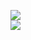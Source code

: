 [![](https://img.shields.io/badge/Made%20With-Github%20Spray-lightgrey.svg?style=for-the-badge&logo=github)](https://github.com/Annihil/github-spray#30883)  
[![](https://i.imgur.com/2DrTn0Z.gif)](https://github.com/Annihil/github-spray)